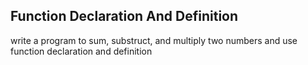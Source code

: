 ## Function Declaration And Definition

write a program to sum, substruct, and multiply two numbers and use function declaration and definition
